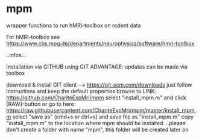 
# mpm
wrapper functions to run hMRI-toolbox on rodent data

For hMRI-toolbox see https://www.cbs.mpg.de/departments/neurophysics/software/hmri-toolbox

..infos...


Installation via GITHUB using GIT
ADVANTAGE: updates can be made via toolbox

download & install GIT client --> https://git-scm.com/downloads just follow instructions and keep the default properties
browse to LINK: https://github.com/ChariteExpMri/mpm
select "install_mpm.m" and click [RAW]-button or go to here: https://raw.githubusercontent.com/ChariteExpMri/mpm/master/install_mpm.m
select "save as" (cmd+s or ctrl+s) and save file as "install_mpm.m"
copy "install_mpm.m" to the location where mpm should be installed. ..please don't create a folder with name "mpm", this folder will be created later on